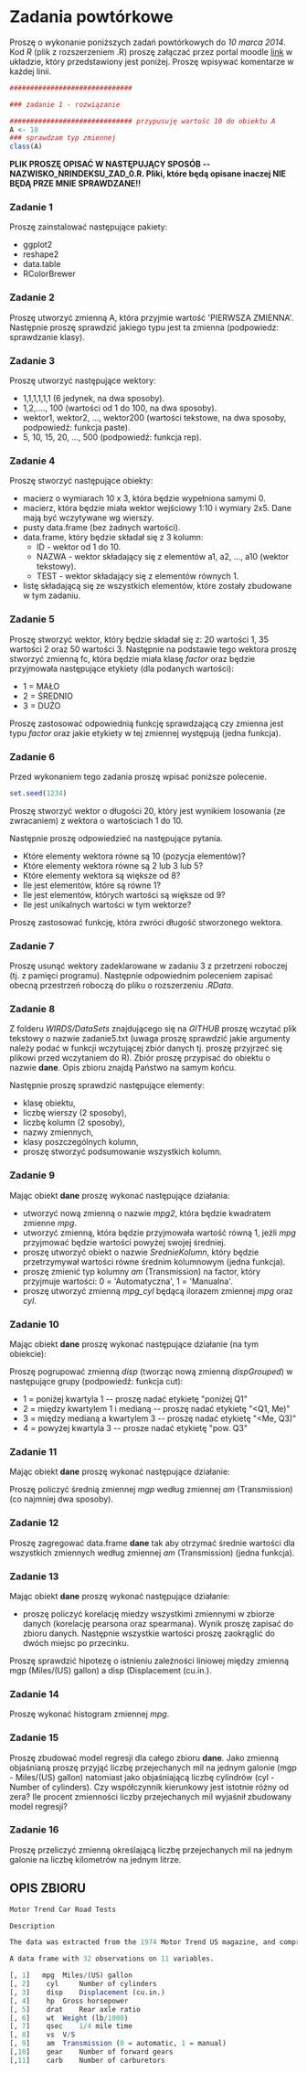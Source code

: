 Zadania powtórkowe
========================================================

Proszę o wykonanie poniższych zadań powtórkowych do *10 marca 2014*. Kod *R* (plik z rozszerzeniem .R) proszę załączać przez portal moodle [link](http://moodle.ue.poznan.pl/mod/assignment/view.php?id=98427) w układzie, który przedstawiony jest poniżej. Proszę wpisywać komentarze w każdej linii.


```r
############################## 

### zadanie 1 - rozwiązanie

############################## przypusuję wartośc 10 do obiektu A
A <- 10
### sprawdzam typ zmiennej
class(A)
```


**PLIK PROSZĘ OPISAĆ W NASTĘPUJĄCY SPOSÓB -- NAZWISKO_NRINDEKSU_ZAD_0.R. Pliki, które będą opisane inaczej NIE BĘDĄ PRZE MNIE SPRAWDZANE!!**

### Zadanie 1

Proszę zainstalować następujące pakiety:

* ggplot2
* reshape2
* data.table
* RColorBrewer

### Zadanie 2

Proszę utworzyć zmienną A, która przyjmie wartość 'PIERWSZA ZMIENNA'. Następnie proszę sprawdzić jakiego typu jest ta zmienna (podpowiedz: sprawdzanie klasy). 

### Zadanie 3 
Proszę utworzyć następujące wektory:
* 1,1,1,1,1,1 (6 jedynek, na dwa sposoby).
* 1,2,...., 100 (wartości od 1 do 100, na dwa sposoby).
* wektor1, wektor2, ..., wektor200 (wartości tekstowe, na dwa sposoby, podpowiedź: funkcja paste).
* 5, 10, 15, 20, ..., 500 (podpowiedź: funkcja rep).

### Zadanie 4

Proszę stworzyć następujące obiekty: 

* macierz o wymiarach 10 x 3, która będzie wypełniona samymi 0.
* macierz, która będzie miała wektor wejściowy 1:10 i wymiary 2x5. Dane mają być wczytywane wg wierszy.
* pusty data.frame (bez żadnych wartości).
* data.frame, który będzie składał się z 3 kolumn:
  * ID - wektor od 1 do 10.
  * NAZWA - wektor składający się z elementów a1, a2, ..., a10 (wektor tekstowy).
  * TEST - wektor składający się z elementów równych 1.
* listę składającą się ze wszystkich elementów, które zostały zbudowane w tym zadaniu. 


### Zadanie 5

Proszę stworzyć wektor, który będzie składał się z: 20 wartości 1, 35 wartości 2 oraz 50 wartości 3. Następnie na podstawie tego wektora proszę stworzyć zmienną fc, która będzie miała klasę *factor* oraz będzie przyjmowała następujące etykiety (dla podanych wartości):

* 1 = MAŁO
* 2 = ŚREDNIO
* 3 = DUŻO

Proszę zastosować odpowiednią funkcję sprawdzającą czy zmienna jest typu *factor* oraz jakie etykiety w tej zmiennej występują (jedna funkcja).

### Zadanie 6 

Przed wykonaniem tego zadania proszę wpisać poniższe polecenie.


```r
set.seed(1234)
```


Proszę stworzyć wektor o długości 20, który jest wynikiem losowania (ze zwracaniem) z wektora o wartościach 1 do 10.

Następnie proszę odpowiedzieć na następujące pytania.
* Które elementy wektora równe są 10 (pozycja elementów)?
* Które elementy wektora równe są 2 lub 3 lub 5?
* Które elementy wektora są większe od 8? 
* Ile jest elementów, które są równe 1? 
* Ile jest elementów, których wartości są większe od 9?
* Ile jest unikalnych wartości w tym wektorze?

Proszę zastosować funkcję, która zwróci długość stworzonego wektora.

### Zadanie 7 

Proszę usunąć wektory zadeklarowane w zadaniu 3 z przetrzeni roboczej (tj. z pamięci programu). Następnie odpowiednim poleceniem zapisać obecną przestrzeń roboczą do pliku o rozszerzeniu *.RData*.

### Zadanie 8 

Z folderu *WIRDS/DataSets* znajdującego się na *GITHUB* proszę wczytać plik tekstowy o nazwie zadanie5.txt (uwaga proszę sprawdzić jakie argumenty należy podać w funkcji wczytującej zbiór danych tj. proszę przyjrzeć się plikowi przed wczytaniem do R). Zbiór proszę przypisać do obiektu o nazwie **dane**. Opis zbioru znajdą Państwo na samym końcu.

Następnie proszę sprawdzić następujące elementy:

* klasę obiektu,
* liczbę wierszy (2 sposoby),
* liczbę kolumn (2 sposoby),
* nazwy zmiennych,
* klasy poszczególnych kolumn,
* proszę stworzyć podsumowanie wszystkich kolumn.

### Zadanie 9 

Mając obiekt **dane** proszę wykonać następujące działania:

* utworzyć nową zmienną o nazwie *mpg2*, która będzie kwadratem zmienne *mpg*.
* utworzyć zmienną, która będzie przyjmowała wartość równą 1, jeżli *mpg* przyjmować będzie wartości powyżej swojej średniej.
* proszę utworzyć obiekt o nazwie *SrednieKolumn*, który będzie przetrzymywał wartości równe średnim kolumnowym (jedna funkcja).
* proszę zmienić typ kolumny *am* (Transmission) na factor, który przyjmuje wartości: 0 = 'Automatyczna', 1 = 'Manualna'.
* proszę utworzyć zmienną *mpg_cyl* będącą ilorazem zmiennej *mpg* oraz *cyl*.

### Zadanie 10

Mając obiekt **dane** proszę wykonać następujące działanie (na tym obiekcie):

Proszę pogrupować zmienną *disp* (tworząc nową zmienną *dispGrouped*) w następujące grupy (podpowiedź: funkcja cut):

  * 1 = poniżej kwartyla 1 -- proszę nadać etykietę "poniżej Q1"
  * 2 = między kwartylem 1 i medianą -- proszę nadać etykietę "<Q1, Me)"
  * 3 = między medianą a kwartylem 3 -- proszę nadać etykietę "<Me, Q3)"
  * 4 = powyżej kwartyla 3 -- prosze nadać etykietę "pow. Q3"

### Zadanie 11

Mając obiekt **dane** proszę wykonać następujące działanie:

Proszę policzyć średnią zmiennej *mgp* według zmiennej *am* (Transmission) (co najmniej dwa sposoby).

### Zadanie 12

Proszę zagregować data.frame **dane** tak aby otrzymać średnie wartości dla wszystkich zmiennych według zmiennej *am* (Transmission) (jedna funkcja).

### Zadanie 13

Mając obiekt **dane** proszę wykonać następujące działanie:

* proszę policzyć korelację miedzy wszystkimi zmiennymi w zbiorze danych (korelację pearsona oraz spearmana). Wynik proszę zapisać do zbioru danych. Następnie wszystkie wartości proszę zaokrąglić do dwóch miejsc po przecinku.

Proszę sprawdzić hipotezę o istnieniu zależności liniowej między zmienną mgp (Miles/(US) gallon) a disp (Displacement (cu.in.).

### Zadanie 14

Proszę wykonać histogram zmiennej *mpg*.

### Zadanie 15

Proszę zbudować model regresji dla całego zbioru **dane**. Jako zmienną objaśnianą proszę przyjąć liczbę przejechanych mil na jednym galonie (mgp - Miles/(US) gallon) natomiast jako objaśniającą liczbę cylindrów (cyl - Number of cylinders). Czy współczynnik kierunkowy jest istotnie różny od zera? Ile procent zmienności liczby przejechanych mil wyjaśnił zbudowany model regresji?

### Zadanie 16

Proszę przeliczyć zmienną określającą liczbę przejechanych mil na jednym galonie na liczbę kilometrów na jednym litrze. 

OPIS ZBIORU 
----


```r
Motor Trend Car Road Tests

Description

The data was extracted from the 1974 Motor Trend US magazine, and comprises fuel consumption and 10 aspects of automobile design and performance for 32 automobiles (1973–74 models).

A data frame with 32 observations on 11 variables.

[, 1]   mpg	 Miles/(US) gallon
[, 2]	 cyl	 Number of cylinders
[, 3]	 disp	 Displacement (cu.in.)
[, 4]	 hp	 Gross horsepower
[, 5]	 drat	 Rear axle ratio
[, 6]	 wt	 Weight (lb/1000)
[, 7]	 qsec	 1/4 mile time
[, 8]	 vs	 V/S
[, 9]	 am	 Transmission (0 = automatic, 1 = manual)
[,10]	 gear	 Number of forward gears
[,11]	 carb	 Number of carburetors
```

